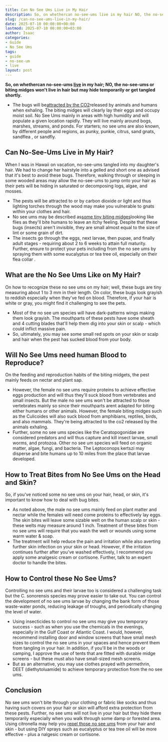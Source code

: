 ```yaml
---
title: Can No See Ums Live in My Hair
description: So, on whethercan no-see-ums live in my hair NO, the no-see-ums or biting midges won't live in hair but may hide temporarily or get tangled shortly. - The...
slug: /can-no-see-ums-live-in-my-hair/
date: 2025-07-10 00:00:00+00:00
lastmod: 2025-07-10 00:00:00+03:00
author: Isaac
categories:
- Guide
- No See Ums
tags:
- guide
- no-see-um
- live
layout: post
---
```

**So, on whethercan no-see-ums [live](https://pestpolicy.com/how-long-do-fleas-live-on-humans/) in my hair; NO, the no-see-ums or biting midges won't live in hair but may hide temporarily or get tangled shortly.**
- The bugs will be[attracted by the CO2](https://extension.entm.purdue.edu/publichealth/insects/bitingmidge.html)released by animals and humans when exhaling. The biting midges will clearly lay their eggs and occupy moist soil.
No See Ums mainly in areas with high humidity and will populate a given location rapidly. They will live mainly around bogs, marshes, streams, and ponds.
For starters; no see ums are also known, by different people and regions, as punky, punkie, citrus, sand gnats,
sandflea
, or sandfly.
## Can No-See-Ums Live in My Hair?
When I was in Hawaii on vacation, no-see-ums tangled into my daughter's hair. We had to change her hairstyle into a gelled and short one as advised that it's best to avoid these bugs.
Therefore, walking through or sleeping in some wooded areas may allow the no-see-ums to jump onto your hair as their pets will be hiding in saturated or decomposing logs, algae, and mosses.

- The pests will be attracted to or by carbon dioxide or light and thus lighting torches through the wood may make you vulnerable to gnats within your clothes and hair.
- No see ums may be described as[some tiny biting midges](https://pestpolicy.com/can-no-see-ums-live-in-my-hair/)looking like flies as they'll bite humans to leave an itchy feeling.
Despite that these bugs (insects) aren't invisible, they are small almost equal to the size of lint or some grain of dirt.
- The insects go through the eggs, next larvae, then pupae, and finally adult stages - requiring about 2 to 6 weeks to attain full maturity.
Further, ensure to protect your pets including from the no see ums by spraying them with some eucalyptus or tea tree oil, especially on their
flea collar
.
## What are the No See Ums Like on My Hair?
On how to recognize these no see ums on my hair; well, these bugs are tiny measuring about 1 to 3 mm in their length.
On color, these bugs look grayish to reddish especially when they've fed on blood. Therefore, if your hair is white or gray, you might find it challenging to see the pets.
- Most of the no see um species will have dark-patterns wings making them look grayish.
The mouthparts of these pests have some sheath and 4 cutting blades that'll help them dig into your skin or scalp - which could inflict massive pain.
- So, ultimately, you may see some small red spots on your skin or scalp and hair when the pest has sucked blood from your body.
## Will No See Ums need human Blood to Reproduce?
On the feeding and reproduction habits of the biting midgets, the pest mainly feeds on nectar and plant sap.
- However, the female no see ums require proteins to achieve effective eggs production and will thus they'll suck blood from vertebrates and small insects.
But the male no see ums won't be attracted to those vertebrates mainly so since their mouthparts arent adapted for biting either humans or other animals.
However, the female biting midges such as the Culicoides will also suck blood from amphibians, reptiles, birds, and also mammals. They're being attracted to the co2 released by the animals exhaling.
- Further, some no see ums species like the Ceratopogonidae are considered predators and will thus capture and kill insect larvae, small worms, and protozoa.
Other no see um species will feed on organic matter, algae, fungi, and bacteria. The Leptoconops kertszi may disperse and bite humans up to 10 miles from the place that larvae developed.
## How to Treat Bites from No See Ums on the Head and Skin?
So, if you've noticed some no see ums on your hair, head, or skin, it's important to know how to deal with bug bites.
- As noted above, the male no see ums mainly feed on plant matter and nectar while the females will need come proteins to effectively lay eggs.
The skin bites will leave some sizable welt on the human scalp or skin - these welts may measure around 1 inch.
Treatment of these bites from no see ums will require that you wash the welt or wounds using some warm water & soap.
- The treatment will help reduce the pain and irritation while also averting further skin infection on your skin or head.
However, if the irritation continues further after you've washed effectively, I recommend you apply some analgesic cream or cortisone. Further, talk to an expert doctor to handle the bites.
## How to Control these No See Ums?
Controlling no see ums and their larvae too is considered a challenging task but the C. sonorensis species may prove easier to take out.
You can control the development of no see ums larvae by changing the bank form of those waste-water ponds, reducing leakage of troughs, and periodically changing the level of water.
- Using insecticides to control no see ums may give you temporary success - such as when you use the chemicals in the evenings, especially in the Gulf Coast or Atlantic Coast.
I would, however, recommend installing door and window screens that have small mesh sizes to control the no see ums in your spaces and hence prevent them from tangling in your hair.
In addition, if you'll be in the woods or camping, I approve the use of tents that are fitted with durable midge screens - but these must also have small-sized mesh screens.
- But as an alternative, you may use clothes prayed with permethrin, DEET (diethytoluamide) to achieve temporary protection from the no see ums.
## Conclusion
No see ums won't bite through your clothing or fabric like socks and thus having such covers on your hair or skin will afford extra protection from these pests.
Further, no see ums will not live in your hair but they hide there temporarily especially when you walk through some damp or forested area.
Using
citronella may help you
[repel those no see ums](https://pestpolicy.com/best-no-see-ums-repellent/)
from your hair and skin - but using DIY sprays such as eucalyptus or tea tree oil will be more effective - plus a
nalgesic cream or cortisone.